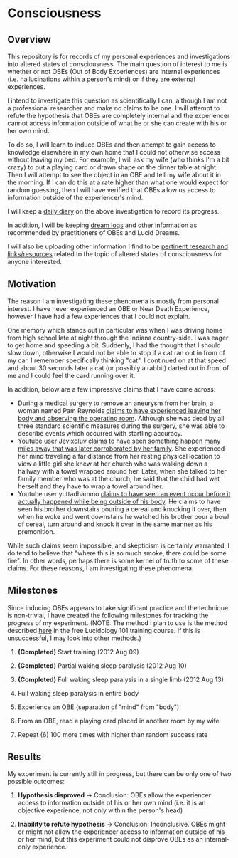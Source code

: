 # Consciousness

## Overview

This repository is for records of my personal experiences and investigations into altered states of consciousness. The main question of interest to me is whether or not OBEs (Out of Body Experiences) are internal experiences (i.e. hallucinations within a person's mind) or if they are external experiences. 

I intend to investigate this question as scientifically I can, although I am not a professional researcher and make no claims to be one. I will attempt to refute the hypothesis that OBEs are completely internal and the experiencer cannot access information outside of what he or she can create with his or her own mind. 

To do so, I will learn to induce OBEs and then attempt to gain access to knowledge elsewhere in my own home that I could not otherwise access without leaving my bed. For example, I will ask my wife (who thinks I'm a bit crazy) to put a playing card or drawn shape on the dinner table at night. Then I will attempt to see the object in an OBE and tell my wife about it in the morning. If I can do this at a rate higher than what one would expect for random guessing, then I will have verified that OBEs allow us access to information outside of the experiencer's mind.

I will keep a [daily diary](https://github.com/rakudayo/consciousness/tree/master/logs/diary) on the above investigation to record its progress.

In addition, I will be keeping [dream logs](https://github.com/rakudayo/consciousness/tree/master/logs/dreamlog) and other information as recommended by practitioners of OBEs and Lucid Dreams. 

I will also be uploading other information I find to be [pertinent research and links/resources](https://github.com/rakudayo/consciousness/tree/master/research) related to the topic of altered states of consciousness for anyone interested.

## Motivation

The reason I am investigating these phenomena is mostly from personal interest. I have never experienced an OBE or Near Death Experience, however I have had a few experiences that I could not explain. 

One memory which stands out in particular was when I was driving home from high school late at night through the Indiana country-side. I was eager to get home and speeding a bit. Suddenly, I had the thought that I should slow down, otherwise I would not be able to stop if a cat ran out in from of my car. I remember specifically thinking "cat". I continued on at that speed and about 30 seconds later a cat (or possibly a rabbit) darted out in front of me and I could feel the card running over it.

In addition, below are a few impressive claims that I have come across:

* During a medical surgery to remove an aneurysm from her brain, a woman named Pam Reynolds [claims to have experienced leaving her body and observing the operating room](http://www.near-death.com/experiences/evidence01.html). Although she was dead by all three standard scientific measures during the surgery, she was able to describe events which occurred with startling accuracy.
* Youtube user Jevixdluv [claims to have seen something happen many miles away that was later corroborated by her family](http://www.youtube.com/watch?v=2RRlcTxJFOE). She experienced her mind traveling a far distance from her resting physical location to view a little girl she knew at her church who was walking down a hallway with a towel wrapped around her. Later, when she talked to her family member who was at the church, he said that the child had wet herself and they have to wrap a towel around her.
* Youtube user yuttadhammo [claims to have seen an event occur before it actually happened while being outside of his body](http://www.youtube.com/watch?v=CNSBat65EtE). He claims to have seen his brother downstairs pouring a cereal and knocking it over, then when he woke and went downstairs he watched his brother pour a bowl of cereal, turn around and knock it over in the same manner as his premonition.

While such claims seem impossible, and skepticism is certainly warranted, I do tend to believe that "where this is so much smoke, there could be some fire". In other words, perhaps there is some kernel of truth to some of these claims. For these reasons, I am investigating these phenomena.

## Milestones

Since inducing OBEs appears to take significant practice and the technique is non-trivial, I have created the following milestones for tracking the progress of my experiment. (NOTE: The method I plan to use is the method described [here](http://www.lucidology.com/) in the free Lucidology 101 training course. If this is unsuccessful, I may look into other methods.)

1. **(Completed)** Start training (2012 Aug 09)

2. **(Completed)** Partial waking sleep paralysis (2012 Aug 10)

3. **(Completed)** Full waking sleep paralysis in a single limb (2012 Aug 13)

4. Full waking sleep paralysis in entire body

5. Experience an OBE (separation of "mind" from "body")

6. From an OBE, read a playing card placed in another room by my wife

7. Repeat (6) 100 more times with higher than random success rate

## Results

My experiment is currently still in progress, but there can be only one of two possible outcomes:

1. **Hypothesis disproved** -> Conclusion: OBEs allow the experiencer access to information outside of his or her own mind (i.e. it is an objective experience, not only within the person's head)

2. **Inability to refute hypothesis** -> Conclusion: Inconclusive. OBEs might or might not allow the experiencer access to information outside of his or her mind, but this experiment could not disprove OBEs as an internal-only experience.